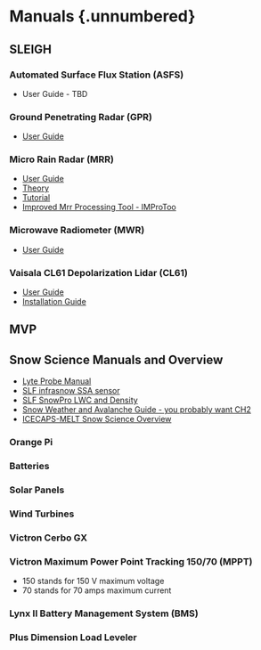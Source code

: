 # Manuals {.unnumbered}

## SLEIGH

### Automated Surface Flux Station (ASFS)

- User Guide - TBD

### Ground Penetrating Radar (GPR)

- [User Guide](manuals/ICECAPSsnowRadar.pdf)

### Micro Rain Radar (MRR)

- [User Guide](manuals/MRR-PRO-Manual.pdf)
- [Theory](manuals/MRR-PRO%20products.pdf)
- [Tutorial](manuals/2018-0206-MRR_tutorial.pdf)
- [Improved Mrr Processing Tool - IMProToo](https://github.com/maahn/IMProToo)

### Microwave Radiometer (MWR)

- [User Guide](manuals/RPG_MWR_STD_Software_Manual%20G5.pdf)

### Vaisala CL61 Depolarization Lidar (CL61)

- [User Guide](manuals/CL61%20User%20Guide%20M212475EN-D.pdf)
- [Installation Guide](manuals/CL61%20Installation%20Guide%20M212474EN-D.pdf)

## MVP

## Snow Science Manuals and Overview
- [Lyte Probe Manual](manuals/LyteProbeManual_ICECAPS-MELT2024.pdf)
- [SLF infrasnow SSA sensor](manuals/InfraSnow_User_Manual_version_2.0.pdf)
- [SLF SnowPro LWC and Density](manuals/SLF_SnowPro_UserManual.pdf) 
- [Snow Weather and Avalanche Guide - you probably want CH2](manuals/SnowWeatherAvalancheGuide) 
- [ICECAPS-MELT Snow Science Overview](manuals/ravenSnowScience_ICECAPS-MELT2024.pdf)


### Orange Pi

### Batteries

### Solar Panels

### Wind Turbines

### Victron Cerbo GX

### Victron Maximum Power Point Tracking 150/70 (MPPT)

- 150 stands for 150 V maximum voltage
- 70 stands for 70 amps maximum current

### Lynx II Battery Management System (BMS)

### Plus Dimension Load Leveler
